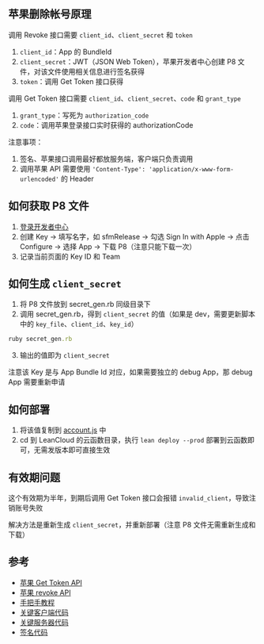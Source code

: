 ## 苹果删除帐号原理
调用 Revoke 接口需要 `client_id`、`client_secret` 和 `token`

1. `client_id`：App 的 BundleId
2. `client_secret`：JWT（JSON Web Token），苹果开发者中心创建 P8 文件，对该文件使用相关信息进行签名获得
3. `token`：调用 Get Token 接口获得

调用 Get Token 接口需要 `client_id`、`client_secret`、`code` 和 `grant_type`

1. `grant_type`：写死为 `authorization_code`
2. `code`：调用苹果登录接口实时获得的 authorizationCode


注意事项：

1. 签名、苹果接口调用最好都放服务端，客户端只负责调用
2. 调用苹果 API 需要使用 `'Content-Type': 'application/x-www-form-urlencoded'` 的 Header

## 如何获取 P8 文件
1. [登录开发者中心](https://developer.apple.com/account/resources/authkeys/list)
2. 创建 Key -> 填写名字，如 sfmRelease -> 勾选 Sign In with Apple -> 点击 Configure -> 选择 App -> 下载 P8（注意只能下载一次）
3. 记录当前页面的 Key ID 和 Team

## 如何生成 `client_secret`
1. 将 P8 文件放到 secret_gen.rb 同级目录下
2. 调用 secret_gen.rb，得到 `client_secret` 的值（如果是 dev，需要更新脚本中的 `key_file`、`client_id`、`key_id`）

```rb
ruby secret_gen.rb
```

3. 输出的值即为 `client_secret`

注意该 Key 是与 App Bundle Id 对应，如果需要独立的 debug App，那 debug App 需要重新申请

## 如何部署
1. 将该值复制到 [account.js](https://github.com/Norcy/iRead/blob/master/other/iRead_Cloud/functions/account.js) 中
2. cd 到 LeanCloud 的云函数目录，执行 `lean deploy --prod` 部署到云函数即可，无需发版本即可直接生效

## 有效期问题
这个有效期为半年，到期后调用 Get Token 接口会报错 `invalid_client`，导致注销账号失败

解决方法是重新生成 `client_secret`，并重新部署（注意 P8 文件无需重新生成和下载）


## 参考
+ [苹果 Get Token API](https://developer.apple.com/documentation/sign_in_with_apple/generate_and_validate_tokens)
+ [苹果 revoke API](https://developer.apple.com/documentation/sign_in_with_apple/revoke_tokens)
+ [手把手教程](https://juejin.cn/post/7111697559092985887)
+ [关键客户端代码](https://github.com/Norcy/iRead/blob/master/util/LoginManager.js)
+ [关键服务器代码](https://github.com/Norcy/iRead/blob/master/other/iRead_Cloud/functions/account.js)
+ [签名代码](https://github.com/Norcy/iRead/blob/master/other/revoke/secret_gen.rb)